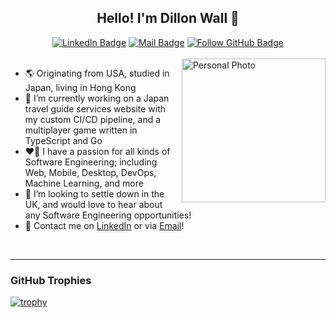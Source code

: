 <h2 align="center"> Hello! I'm Dillon Wall 👋 </h2>

<div align="center">
  <a href="https://www.linkedin.com/in/dillon-wall/"><img alt="LinkedIn Badge" src="https://img.shields.io/badge/Dillon%20Wall-blue?logo=linkedin"/></a>
  <a href="mailto:DillonMWall@msn.com"><img alt="Mail Badge" src="https://img.shields.io/badge/DillonMWall%40msn.com-red?logo=gmail&labelColor=white"></a>
  <a href="https://github.com/DillonWall"><img alt="Follow GitHub Badge" src="https://img.shields.io/github/followers/dillonwall?label=follow&style=social"></a>
</div>
<br/>

<img align="right" alt="Personal Photo" src="https://github.com/DillonWall/DillonWall/assets/49173127/abccfb3c-47cc-43f7-b84e-1f3ef475a6a6" width="230"/>

<div align="left">
  <ul>
    <li>🌎 Originating from USA, studied in Japan, living in Hong Kong</li> 
    <li>🌱 I’m currently working on a Japan travel guide services website with my custom CI/CD pipeline, and a multiplayer game written in TypeScript and Go</li> 
    <li>❤️‍🔥 I have a passion for all kinds of Software Engineering; including Web, Mobile, Desktop, DevOps, Machine Learning, and more</li> 
    <li>🤔 I’m looking to settle down in the UK, and would love to hear about any Software Engineering opportunities!</li> 
    <li>💬 Contact me on <a href="https://www.linkedin.com/in/dillon-wall/">LinkedIn</a> or via <a href="mailto:DillonMWall@msn.com">Email</a>!</li>
  </ul>
</div>

<br>

---

### GitHub Trophies

[![trophy](https://github-profile-trophy.vercel.app/?username=DillonWall&theme=onedark)](https://github.com/DillonWall)
